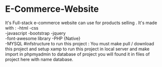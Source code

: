# E-Commerce-Website
It's Full-stack e-commerce website can use for products selling .
It's made with : 
-html 
-css  
-javascript 
-bootstrap 
-jquery  
-font-awesome library
-PHP {Native}  
-MYSQL 
#infstructure to run this project :
You must make pull / download this project and setup xamp to run this project in local server 
and make import in phpmyadmin to database of project you will found it in files of project here with name database.
